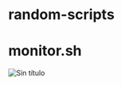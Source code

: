 # random-scripts

# monitor.sh

![Sin título](https://github.com/el10tt/random-scripts/assets/124470922/476f21a9-199f-4276-8aa7-11a3ce77d4d9)
